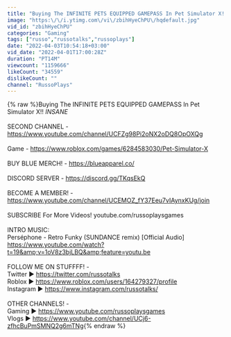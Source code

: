 ```yaml
---
title: "Buying The INFINITE PETS EQUIPPED GAMEPASS In Pet Simulator X!! *INSANE*"
image: "https:\/\/i.ytimg.com\/vi\/zbihHyeChPU\/hqdefault.jpg"
vid_id: "zbihHyeChPU"
categories: "Gaming"
tags: ["russo","russotalks","russoplays"]
date: "2022-04-03T10:54:18+03:00"
vid_date: "2022-04-01T17:00:28Z"
duration: "PT14M"
viewcount: "1159666"
likeCount: "34559"
dislikeCount: ""
channel: "RussoPlays"
---
```

{% raw %}Buying The INFINITE PETS EQUIPPED GAMEPASS In Pet Simulator X!! *INSANE*<br /><br />SECOND CHANNEL - <a rel="nofollow" target="blank" href="https://www.youtube.com/channel/UCFZg98Pi2oNX2oDQ8OpOXQg">https://www.youtube.com/channel/UCFZg98Pi2oNX2oDQ8OpOXQg</a><br /><br />Game - <a rel="nofollow" target="blank" href="https://www.roblox.com/games/6284583030/Pet-Simulator-X">https://www.roblox.com/games/6284583030/Pet-Simulator-X</a><br /><br />BUY BLUE MERCH! - <a rel="nofollow" target="blank" href="https://blueapparel.co/">https://blueapparel.co/</a><br /><br />DISCORD SERVER - <a rel="nofollow" target="blank" href="https://discord.gg/TKqsEkQ">https://discord.gg/TKqsEkQ</a><br /><br />BECOME A MEMBER! - <a rel="nofollow" target="blank" href="https://www.youtube.com/channel/UCEMOZ_fY37Eeu7vIAynxKUg/join">https://www.youtube.com/channel/UCEMOZ_fY37Eeu7vIAynxKUg/join</a><br /><br />SUBSCRIBE For More Videos! youtube.com/russoplaysgames<br /><br />INTRO MUSIC:<br />Perséphone - Retro Funky (SUNDANCE remix) [Official Audio]<br /><a rel="nofollow" target="blank" href="https://www.youtube.com/watch?t=19&amp;v=1oV8z3bjLBQ&amp;feature=youtu.be">https://www.youtube.com/watch?t=19&amp;v=1oV8z3bjLBQ&amp;feature=youtu.be</a><br /><br />FOLLOW ME ON STUFFFF! - <br />Twitter ► <a rel="nofollow" target="blank" href="https://twitter.com/russotalks">https://twitter.com/russotalks</a><br />Roblox ► <a rel="nofollow" target="blank" href="https://www.roblox.com/users/164279327/profile">https://www.roblox.com/users/164279327/profile</a><br />Instagram ► <a rel="nofollow" target="blank" href="https://www.instagram.com/russotalks/">https://www.instagram.com/russotalks/</a><br /><br />OTHER CHANNELS! - <br />Gaming ► <a rel="nofollow" target="blank" href="https://www.youtube.com/russoplaysgames">https://www.youtube.com/russoplaysgames</a><br />Vlogs ► <a rel="nofollow" target="blank" href="https://www.youtube.com/channel/UCj6-zfhcBuPmSMNQ2g6mTNg">https://www.youtube.com/channel/UCj6-zfhcBuPmSMNQ2g6mTNg</a>{% endraw %}
